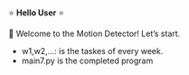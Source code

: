 :star: **Hello User** :star: <br/>

:red_circle: Welcome to the Motion Detector! Let’s start. <br/>
- w1,w2,...: is the taskes of every week.  <br/>
- main7.py is the completed program
